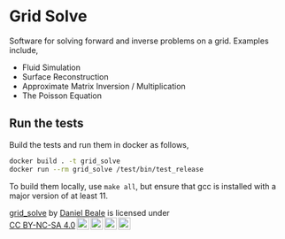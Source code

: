 # Grid Solve

Software for solving forward and inverse problems on a grid. Examples include,

 * Fluid Simulation
 * Surface Reconstruction
 * Approximate Matrix Inversion / Multiplication
 * The Poisson Equation

## Run the tests

Build the tests and run them in docker as follows,

```bash 
docker build . -t grid_solve
docker run --rm grid_solve /test/bin/test_release
```

To build them locally, use `make all`, but ensure that gcc is installed with a major version of at least 11.

<p xmlns:cc="http://creativecommons.org/ns#" xmlns:dct="http://purl.org/dc/terms/"><a property="dct:title" rel="cc:attributionURL" href="https://github.com/dabeale/grid_solve">grid_solve</a> by <a rel="cc:attributionURL dct:creator" property="cc:attributionName" href="https://github.com/dabeale">Daniel Beale</a> is licensed under <a href="https://creativecommons.org/licenses/by-nc-sa/4.0/?ref=chooser-v1" target="_blank" rel="license noopener noreferrer" style="display:inline-block;">CC BY-NC-SA 4.0<img style="height:22px!important;margin-left:3px;vertical-align:text-bottom;" src="https://mirrors.creativecommons.org/presskit/icons/cc.svg?ref=chooser-v1" alt=""><img style="height:22px!important;margin-left:3px;vertical-align:text-bottom;" src="https://mirrors.creativecommons.org/presskit/icons/by.svg?ref=chooser-v1" alt=""><img style="height:22px!important;margin-left:3px;vertical-align:text-bottom;" src="https://mirrors.creativecommons.org/presskit/icons/nc.svg?ref=chooser-v1" alt=""><img style="height:22px!important;margin-left:3px;vertical-align:text-bottom;" src="https://mirrors.creativecommons.org/presskit/icons/sa.svg?ref=chooser-v1" alt=""></a></p>
